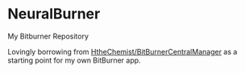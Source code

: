 
# NeuralBurner

My Bitburner Repository

Lovingly borrowing from [HtheChemist/BitBurnerCentralManager](https://github.com/HtheChemist/BitBurnerCentralManager) as a starting point for my own BitBurner app.

